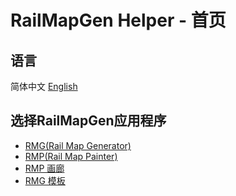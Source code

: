 # RailMapGen Helper - 首页

## 语言
简体中文 [English]()

## 选择RailMapGen应用程序
- [RMG(Rail Map Generator)]() 
- [RMP(Rail Map Painter)]() 
- [RMP 画廊]() 
- [RMG 模板]()
